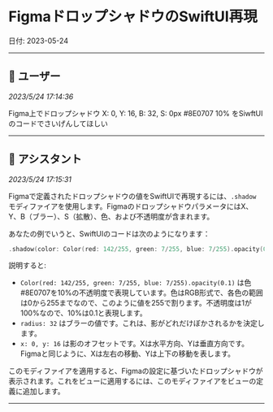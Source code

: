# FigmaドロップシャドウのSwiftUI再現

日付: 2023-05-24

---

## 👤 ユーザー
*2023/5/24 17:14:36*

Figma上でドロップシャドウ X: 0, Y: 16, B: 32, S: 0px #8E0707 10% をSiwftUIのコードでさいげんしてほしい

---

## 🤖 アシスタント
*2023/5/24 17:15:31*

Figmaで定義されたドロップシャドウの値をSwiftUIで再現するには、`.shadow` モディファイアを使用します。FigmaのドロップシャドウパラメータにはX、Y、B（ブラー）、S（拡散）、色、および不透明度が含まれます。 

あなたの例でいうと、SwiftUIのコードは次のようになります：

```swift
.shadow(color: Color(red: 142/255, green: 7/255, blue: 7/255).opacity(0.1), radius: 32, x: 0, y: 16)
```

説明すると:

- `Color(red: 142/255, green: 7/255, blue: 7/255).opacity(0.1)` は色#8E0707を10%の不透明度で表現しています。色はRGB形式で、各色の範囲は0から255までなので、このように値を255で割ります。不透明度は1が100%なので、10%は0.1と表現します。
- `radius: 32` はブラーの値です。これは、影がどれだけぼかされるかを決定します。
- `x: 0, y: 16` は影のオフセットです。Xは水平方向、Yは垂直方向です。Figmaと同じように、Xは左右の移動、Yは上下の移動を表します。

このモディファイアを適用すると、Figmaの設定に基づいたドロップシャドウが表示されます。これをビューに適用するには、このモディファイアをビューの定義に追加します。

---
